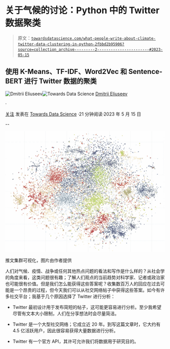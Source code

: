 # 关于气候的讨论：Python 中的 Twitter 数据聚类

> 原文：[`towardsdatascience.com/what-people-write-about-climate-twitter-data-clustering-in-python-2fbbd2b95906?source=collection_archive---------2-----------------------#2023-05-15`](https://towardsdatascience.com/what-people-write-about-climate-twitter-data-clustering-in-python-2fbbd2b95906?source=collection_archive---------2-----------------------#2023-05-15)

## 使用 K-Means、TF-IDF、Word2Vec 和 Sentence-BERT 进行 Twitter 数据的聚类

[](https://dmitryelj.medium.com/?source=post_page-----2fbbd2b95906--------------------------------)![Dmitrii Eliuseev](https://dmitryelj.medium.com/?source=post_page-----2fbbd2b95906--------------------------------)[](https://towardsdatascience.com/?source=post_page-----2fbbd2b95906--------------------------------)![Towards Data Science](https://towardsdatascience.com/?source=post_page-----2fbbd2b95906--------------------------------) [Dmitrii Eliuseev](https://dmitryelj.medium.com/?source=post_page-----2fbbd2b95906--------------------------------)

·

[关注](https://medium.com/m/signin?actionUrl=https%3A%2F%2Fmedium.com%2F_%2Fsubscribe%2Fuser%2F65c1f6ba75db&operation=register&redirect=https%3A%2F%2Ftowardsdatascience.com%2Fwhat-people-write-about-climate-twitter-data-clustering-in-python-2fbbd2b95906&user=Dmitrii+Eliuseev&userId=65c1f6ba75db&source=post_page-65c1f6ba75db----2fbbd2b95906---------------------post_header-----------) 发表在 [Towards Data Science](https://towardsdatascience.com/?source=post_page-----2fbbd2b95906--------------------------------) ·21 分钟阅读·2023 年 5 月 15 日[](https://medium.com/m/signin?actionUrl=https%3A%2F%2Fmedium.com%2F_%2Fvote%2Ftowards-data-science%2F2fbbd2b95906&operation=register&redirect=https%3A%2F%2Ftowardsdatascience.com%2Fwhat-people-write-about-climate-twitter-data-clustering-in-python-2fbbd2b95906&user=Dmitrii+Eliuseev&userId=65c1f6ba75db&source=-----2fbbd2b95906---------------------clap_footer-----------)

--

[](https://medium.com/m/signin?actionUrl=https%3A%2F%2Fmedium.com%2F_%2Fbookmark%2Fp%2F2fbbd2b95906&operation=register&redirect=https%3A%2F%2Ftowardsdatascience.com%2Fwhat-people-write-about-climate-twitter-data-clustering-in-python-2fbbd2b95906&source=-----2fbbd2b95906---------------------bookmark_footer-----------)![](img/b562105ac69264137465079315ba7c15.png)

推文集群可视化，图片由作者提供

人们对气候、疫情、战争或任何其他热点问题的看法和写作是什么样的？从社会学的角度来看，这类问题很有趣；了解人们观点的当前趋势对科学家、记者或政治家也可能很有价值。但是我们怎么能获得这些答案呢？收集数百万人的回应在过去可能是一个昂贵的过程，但今天我们可以从社交网络帖子中获得这些答案。如今有许多社交平台；我基于几个原因选择了 Twitter 进行分析：

+   Twitter 最初设计用于发布简短的帖子，这可能更容易进行分析。至少我希望尽管有文本大小限制，人们在分享想法时会尽量简洁。

+   Twitter 是一个大型社交网络；它成立近 20 年。到写这篇文章时，它大约有 4.5 亿活跃用户，因此很容易获得大量数据进行分析。

+   Twitter 有一个官方 API，其许可允许我们将数据用于研究目的。
